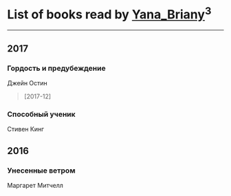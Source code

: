 # List of books read by [Yana_Briany](http://vk.com/id87353589)<sup>3</sup>
---

## 2017

### Гордость и предубеждение
Джейн Остин
> [2017-12] 


### Способный ученик
Стивен Кинг



## 2016

### Унесенные ветром
Маргарет Митчелл




